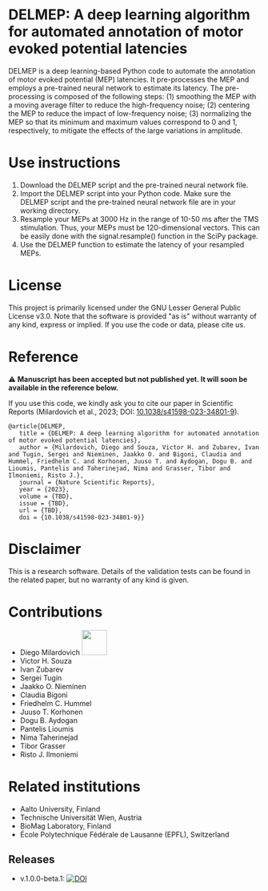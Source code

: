 # DELMEP: A deep learning algorithm for automated annotation of motor evoked potential latencies

DELMEP is a deep learning-based Python code to automate the annotation of motor evoked potential (MEP) latencies. It pre-processes the MEP and employs a pre-trained neural network to estimate its latency. The pre-processing is composed of the following steps: (1) smoothing the MEP with a moving average filter to reduce the high-frequency noise; (2) centering the MEP to reduce the impact of low-frequency noise; (3) normalizing the MEP so that its minimum and maximum values correspond to 0 and 1, respectively, to mitigate the effects of the large variations in amplitude.


# Use instructions 

1. Download the DELMEP script and the pre-trained neural network file.
2. Import the DELMEP script into your Python code. Make sure the DELMEP script and the pre-trained neural network file are in your working directory.
3. Resample your MEPs at 3000 Hz in the range of 10-50 ms after the TMS stimulation. Thus, your MEPs must be 120-dimensional vectors. This can be easily done with the signal.resample() function in the SciPy package.
4. Use the DELMEP function to estimate the latency of your resampled MEPs.
 
# License

This project is primarily licensed under the GNU Lesser General Public License v3.0. Note that the software is provided "as is" without warranty of any kind, express or implied. If you use the code or data, please cite us.

# Reference

:warning: **Manuscript has been accepted but not published yet. It will soon be available in the reference below.**

If you use this code, we kindly ask you to cite our paper in Scientific Reports (Milardovich et al., 2023; DOI: [10.1038/s41598-023-34801-9](https://dx.doi.org/10.1038/s41598-023-34801-9)). 
 
 ```
 @article{DELMEP,
    title = {DELMEP: A deep learning algorithm for automated annotation of motor evoked potential latencies},
    author = {Milardovich, Diego and Souza, Victor H. and Zubarev, Ivan and Tugin, Sergei and Nieminen, Jaakko O. and Bigoni, Claudia and Hummel, Friedhelm C. and Korhonen, Juuso T. and Aydogan, Dogu B. and Lioumis, Pantelis and Taherinejad, Nima and Grasser, Tibor and Ilmoniemi, Risto J.},
    journal = {Nature Scientific Reports},
    year = {2023},
    volume = {TBD},
    issue = {TBD},
    url = {TBD},
    doi = {10.1038/s41598-023-34801-9}}
```

# Disclaimer 

This is a research software. Details of the validation tests can be found in the related paper, but no warranty of any kind is given.
 
 # Contributions 

- Diego Milardovich <a href="https://orcid.org/0000-0003-2453-1693"><img src="https://raw.githubusercontent.com/FortAwesome/Font-Awesome/6.x/svgs/brands/orcid.svg" width="50" height="50"></a> 
- Victor H. Souza
- Ivan Zubarev
- Sergei Tugin
- Jaakko O. Nieminen
- Claudia Bigoni
- Friedhelm C. Hummel
- Juuso T. Korhonen
- Dogu B. Aydogan
- Pantelis Lioumis
- Nima Taherinejad
- Tibor Grasser
- Risto J. Ilmoniemi

# Related institutions

- Aalto University, Finland
- Technische Universität Wien, Austria
- BioMag Laboratory, Finland
- École Polytechnique Fédérale de Lausanne (EPFL), Switzerland

## Releases

- v.1.0.0-beta.1: [![DOI](https://zenodo.org/badge/504062995.svg)](https://zenodo.org/badge/latestdoi/504062995)
